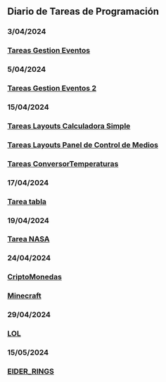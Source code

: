 ## Diario de Tareas de Programación

### 3/04/2024
### [Tareas Gestion Eventos ](src)

### 5/04/2024
### [Tareas Gestion Eventos 2](ClasesAnonimas)

### 15/04/2024
### [Tareas Layouts Calculadora Simple](InterfazCalculadora)
### [Tareas Layouts Panel de Control de Medios](InterfazModulo)
### [Tareas ConversorTemperaturas](ConversorTemperaturas)

### 17/04/2024
### [Tarea tabla](Tabla)

### 19/04/2024
### [Tarea NASA](NASA)

### 24/04/2024
### [CriptoMonedas](CriptoMonedas)
### [Minecraft](MInecraft)


### 29/04/2024
### [LOL](LOL)

### 15/05/2024
### [ElDER_RINGS](ELDER_RINGS)






